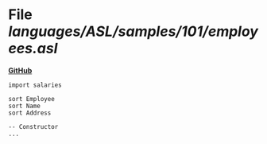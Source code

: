 # File _languages/ASL/samples/101/employees.asl_
**[GitHub](https://github.com/softlang/yas/blob/master/languages/ASL/samples/101/employees.asl)**
```
import salaries

sort Employee
sort Name
sort Address

-- Constructor
...
```
